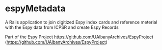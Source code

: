 # espyMetadata

A Rails application to join digitized Espy index cards and reference meterial with the Espy data from ICPSR and create Espy Records

Part of the Espy Project https://github.com/UAlbanyArchives/EspyProject (https://github.com/UAlbanyArchives/EspyProject)
